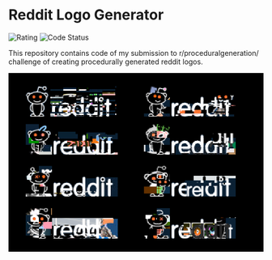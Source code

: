 # Reddit Logo Generator

![Rating](https://img.shields.io/badge/rating-%E2%98%85%E2%98%85%E2%98%85%E2%98%85%E2%98%86-green.svg)
![Code Status](https://img.shields.io/badge/code-fine-green.svg)

This repository contains code of my submission to r/proceduralgeneration/ challenge of creating procedurally generated reddit logos.

![Example](example.png)
